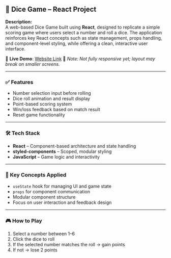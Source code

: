 ## 🎲 Dice Game – React Project

**Description:**  
A web-based Dice Game built using **React**, designed to replicate a simple scoring game where users select a number and roll a dice. The application reinforces key React concepts such as state management, props handling, and component-level styling, while offering a clean, interactive user interface.

🔗 **Live Demo**: [Website Link](https://dice-game-alpha-three.vercel.app/)
📱 *Note: Not fully responsive yet; layout may break on smaller screens.*

---

### ✅ Features

- Number selection input before rolling
- Dice roll animation and result display
- Point-based scoring system
- Win/loss feedback based on match result
- Reset game functionality

---

### 🛠️ Tech Stack

- **React** – Component-based architecture and state handling  
- **styled-components** – Scoped, modular styling  
- **JavaScript** – Game logic and interactivity

---

### 📘 Key Concepts Applied

- `useState` hook for managing UI and game state  
- `props` for component communication  
- Modular component structure  
- Focus on user interaction and feedback design

---

### 🎮 How to Play

1. Select a number between 1–6  
2. Click the dice to roll  
3. If the selected number matches the roll → gain points  
4. If not → lose 2 points 
